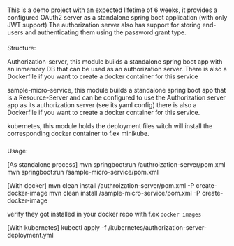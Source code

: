 ####
This is a demo project with an expected lifetime of 6 weeks, it provides a configured OAuth2 server
as a standalone spring boot application (with only JWT support)
The authorization server also has support for storing end-users
and authenticating them using the password grant type.


####
Structure:

Authorization-server, this module builds a standalone
spring boot app with an inmemory DB that can be used as an
authorization server. There is also a Dockerfile
if you want to create a docker container for this service

sample-micro-service, this module builds a standalone
spring boot app that is a Resource-Server and can
be configured to use the Authorization server app as its
authorization server (see its yaml config) there is also
a Dockerfile if you want to create a docker container for
this service.

kubernetes, this module holds the deployment files
witch will install the corresponding docker container
to f.ex minikube.

###
Usage:

[As standalone process]
 mvn springboot:run /authroization-server/pom.xml
 mvn springboot:run /sample-micro-service/pom.xml

[With docker]
 mvn clean install /authroization-server/pom.xml -P create-docker-image
 mvn clean install /sample-micro-service/pom.xml -P create-docker-image

verify they got installed in your docker repo with f.ex ```docker images```

[With kubernetes]
kubectl apply -f  /kubernetes/authorization-server-deployment.yml

